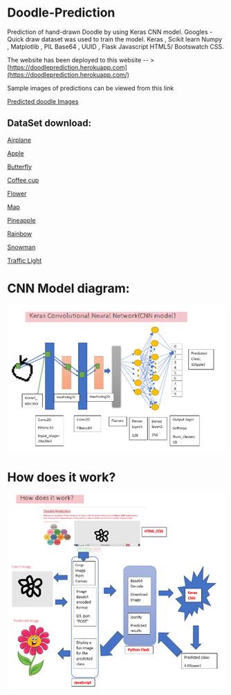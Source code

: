 # Doodle-Prediction
Prediction of hand-drawn Doodle by using Keras CNN model. Googles - Quick draw dataset was used to train the model. 
Keras , Scikit learn Numpy , Matplotlib , PIL Base64 , UUID , Flask Javascript HTML5/ Bootswatch CSS. 

The website has been deployed to this website -- > [https://doodleprediction.herokuapp.com](https://doodleprediction.herokuapp.com/)




Sample images of predictions can be viewed from this link 

[Predicted doodle Images](https://drive.google.com/open?id=1rbRee0x3wNfajtddqNNvsSpfmXenyfLg)

## DataSet download:

[Airplane](https://console.cloud.google.com/storage/browser/_details/quickdraw_dataset/full/numpy_bitmap/airplane.npy)

[Apple](https://console.cloud.google.com/storage/browser/_details/quickdraw_dataset/full/numpy_bitmap/apple.npy)

[Butterfly](https://console.cloud.google.com/storage/browser/_details/quickdraw_dataset/full/numpy_bitmap/butterfly.npy)

[Coffee cup](https://console.cloud.google.com/storage/browser/_details/quickdraw_dataset/full/numpy_bitmap/coffee%20cup.npy)

[Flower](https://console.cloud.google.com/storage/browser/_details/quickdraw_dataset/full/numpy_bitmap/flower.npy)

[Map](https://console.cloud.google.com/storage/browser/_details/quickdraw_dataset/full/numpy_bitmap/map.npy)

[Pineapple](https://console.cloud.google.com/storage/browser/_details/quickdraw_dataset/full/numpy_bitmap/pineapple.npy)

[Rainbow](https://console.cloud.google.com/storage/browser/_details/quickdraw_dataset/full/numpy_bitmap/rainbow.npy)

[Snowman](https://console.cloud.google.com/storage/browser/_details/quickdraw_dataset/full/numpy_bitmap/snowman.npy)

[Traffic Light](https://console.cloud.google.com/storage/browser/_details/quickdraw_dataset/full/numpy_bitmap/traffic%20light.npy)

# CNN Model diagram:

![Doodle Prediction-Keras CNN](https://github.com/meenukrish/Doodle-Prediction/blob/master/KerasCNN.png)

# How does it work? 

![How does it work?](https://github.com/meenukrish/Doodle-Prediction/blob/master/How%20does%20it%20work.png)

